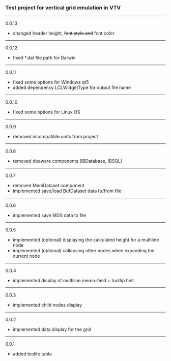 ### Test project for vertical grid emulation in VTV

--------
0.0.13
- changed header height, ~~font style and~~ font color

--------
0.0.12
- fixed *.dat file path for Darwin

--------
0.0.11
- fixed some options for Windows qt5
- added dependency LCLWidgetType for output file name

--------
0.0.10
- fixed some options for Linux OS

--------
0.0.9
- removed incompatible units from project

--------
0.0.8
- removed dbaware components (IBDatabase, IBSQL)

--------
0.0.7
- removed MemDataset component
- implemented save/load BufDataset data to/from file

--------
0.0.6
- implemented save MDS data to file

--------
0.0.5
- implemented (optional) displaying the calculated height for a multiline node
- implemented (optional) collapsing other nodes when expanding the current node

--------
0.0.4
- implemented display of multiline memo-field + tooltip hint

--------
0.0.3
- implemented child nodes display

--------
0.0.2
- implemented data display for the grid

--------
0.0.1
- added biolife table